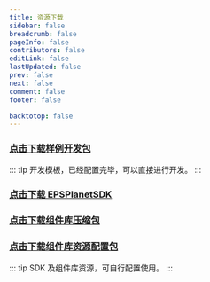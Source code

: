 ```yaml
---
title: 资源下载
sidebar: false
breadcrumb: false
pageInfo: false
contributors: false
editLink: false
lastUpdated: false
prev: false
next: false
comment: false
footer: false

backtotop: false
---
```




### [点击下载样例开发包](http://39.152.31.83:11280/apps/epsplanet_docs/resource/demo.zip)

::: tip
开发模板，已经配置完毕，可以直接进行开发。
:::

### [点击下载 EPSPlanetSDK](http://39.152.31.83:11280/apps/sunwayDownload/sdk/sdk1.62.zip)

### [点击下载组件库压缩包](http://39.152.31.83:11280/apps/epsplanet_docs/resource/EPSPlanetBWL-1.0.0.tgz)

### [点击下载组件库资源配置包](http://39.152.31.83:11280/apps/epsplanet_docs/resource/Epsplanet_Assets.zip)

::: tip
SDK 及组件库资源，可自行配置使用。
:::
